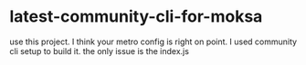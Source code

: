 # latest-community-cli-for-moksa
use this project. I think your metro config is right on point. I used community cli setup to build it. the only issue is the index.js
